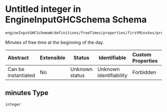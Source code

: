 # Untitled integer in EngineInputGHCSchema Schema

```txt
engineInputGHCSchema#/definitions/freeTimes/properties/firstMinutes/properties/minutes
```

Minutes of free time at the beginning of the day.


| Abstract            | Extensible | Status         | Identifiable            | Custom Properties | Additional Properties | Access Restrictions | Defined In                                                         |
| :------------------ | ---------- | -------------- | ----------------------- | :---------------- | --------------------- | ------------------- | ------------------------------------------------------------------ |
| Can be instantiated | No         | Unknown status | Unknown identifiability | Forbidden         | Allowed               | none                | [ghc.schema.json\*](../out/ghc.schema.json "open original schema") |

## minutes Type

`integer`
